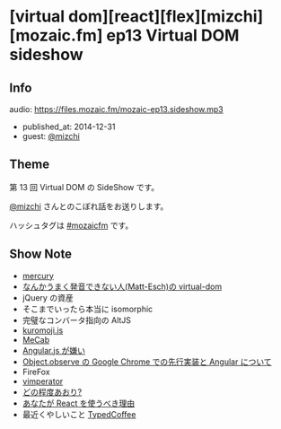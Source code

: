 # [virtual dom][react][flex][mizchi][mozaic.fm] ep13 Virtual DOM sideshow

## Info

audio: https://files.mozaic.fm/mozaic-ep13.sideshow.mp3

- published_at: 2014-12-31
- guest: [@mizchi](https://twitter.com/mizchi)


## Theme

第 13 回 Virtual DOM の SideShow です。

[@mizchi](https://twitter.com/mizchi/) さんとのこぼれ話をお送りします。

ハッシュタグは [#mozaicfm](https://twitter.com/search?q=mozaicfm&src=hash) です。


## Show Note

- [mercury](https://github.com/Raynos/mercury)
- [なんかうまく発音できない人(Matt-Esch)の virtual-dom](https://github.com/Matt-Esch/virtual-dom)
- jQuery の資産
- そこまでいったら本当に isomorphic
- 完璧なコンバータ指向の AltJS
- [kuromoji.js](https://github.com/takuyaa/kuromoji.js)
- [MeCab](http://mecab.googlecode.com/svn/trunk/mecab/doc/index.html)
- [Angular.js が嫌い](http://mizchi.hatenablog.com/entry/2014/10/06/162103)
- [Object.observe の Google Chrome での先行実装と Angular について](http://mizchi.hatenablog.com/entry/2014/10/07/103316)
- FireFox
- [vimperator](https://addons.mozilla.org/ja/firefox/addon/vimperator/)
- [どの程度あおり?](http://qiita.com/mizchi/items/4d25bc26def1719d52e6)
- [あなたが React を使うべき理由](http://mizchi.hatenablog.com/entry/2014/09/02/201728)
- 最近くやしいこと [TypedCoffee](https://github.com/mizchi/TypedCoffeeScript)
